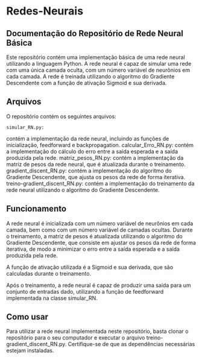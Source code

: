 # Redes-Neurais
## Documentação do Repositório de Rede Neural Básica
Este repositório contém uma implementação básica de uma rede neural utilizando a linguagem Python. A rede neural é capaz de simular uma rede com uma única camada oculta, com um número variável de neurônios em cada camada. A rede é treinada utilizando o algoritmo do Gradiente Descendente com a função de ativação Sigmoid e sua derivada.

## Arquivos
O repositório contém os seguintes arquivos:

<span><pre><code>simular_RN.py:</code></pre></span> contém a implementação da rede neural, incluindo as funções de inicialização, feedforward e backpropagation.
calcular_Erro_RN.py: contém a implementação do cálculo do erro entre a saída esperada e a saída produzida pela rede.
matriz_pesos_RN.py: contém a implementação da matriz de pesos da rede neural, que é atualizada durante o treinamento.
gradient_discent_RN.py: contém a implementação do algoritmo do Gradiente Descendente, que ajusta os pesos da rede de forma iterativa.
treino-gradient_discent_RN.py: contém a implementação do treinamento da rede neural utilizando o algoritmo do Gradiente Descendente.

## Funcionamento
A rede neural é inicializada com um número variável de neurônios em cada camada, bem como com um número variável de camadas ocultas. Durante o treinamento, a matriz de pesos é atualizada utilizando o algoritmo do Gradiente Descendente, que consiste em ajustar os pesos da rede de forma iterativa, de modo a minimizar o erro entre a saída esperada e a saída produzida pela rede.

A função de ativação utilizada é a Sigmoid e sua derivada, que são calculadas durante o treinamento.

Após o treinamento, a rede neural é capaz de produzir uma saída para um conjunto de entradas dado, utilizando a função de feedforward implementada na classe simular_RN.

## Como usar
Para utilizar a rede neural implementada neste repositório, basta clonar o repositório para o seu computador e executar o arquivo treino-gradient_discent_RN.py. Certifique-se de que as dependências necessárias estejam instaladas.
